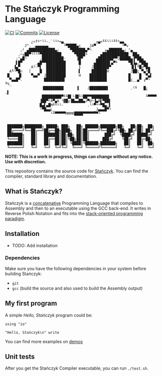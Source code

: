 # The Stańczyk Programming Language

[![CI](https://img.shields.io/github/actions/workflow/status/elnawe/stanczyk/ci.yml?style=for-the-badge)](https://github.com/elnawe/stanczyk/actions/workflows/ci.yml)
[![Commits](https://img.shields.io/github/commit-activity/w/elnawe/stanczyk?style=for-the-badge)](https://github.com/elnawe/stanczyk/commits/main)
[![License](https://img.shields.io/github/license/elnawe/stanczyk?style=for-the-badge)](https://github.com/elnawe/stanczyk/blob/main/LICENSE)

```
            ¿«fº"└└-.`└└*∞▄_              ╓▄∞╙╙└└└╙╙*▄▄
         J^. ,▄▄▄▄▄▄_      └▀████▄ç    JA▀            └▀v
       ,┘ ▄████████████▄¿     ▀██████▄▀└      ╓▄██████▄¿ "▄_
      ,─╓██▀└└└╙▀█████████      ▀████╘      ▄████████████_`██▄
     ;"▄█└      ,██████████-     ▐█▀      ▄███████▀▀J█████▄▐▀██▄
     ▌█▀      _▄█▀▀█████████      █      ▄██████▌▄▀╙     ▀█▐▄,▀██▄
    ▐▄▀     A└-▀▌  █████████      ║     J███████▀         ▐▌▌╙█µ▀█▄
  A╙└▀█∩   [    █  █████████      ▌     ███████H          J██ç ▀▄╙█_
 █    ▐▌    ▀▄▄▀  J█████████      H    ████████          █    █  ▀▄▌
  ▀▄▄█▀.          █████████▌           ████████          █ç__▄▀ ╓▀└ ╙%_
                 ▐█████████      ▐    J████████▌          .└╙   █¿   ,▌
                 █████████▀╙╙█▌└▐█╙└██▀▀████████                 ╙▀▀▀▀
                ▐██▀┘Å▀▄A └▓█╓▐█▄▄██▄J▀@└▐▄Å▌▀██▌
                █▄▌▄█M╨╙└└-           .└└▀**▀█▄,▌
                ²▀█▄▄L_                  _J▄▄▄█▀└
                     └╙▀▀▀▀▀MMMR████▀▀▀▀▀▀▀└


 ███████╗████████╗ █████╗ ███╗   ██╗ ██████╗███████╗██╗   ██╗██╗  ██╗
 ██╔════╝╚══██╔══╝██╔══██╗████╗  ██║██╔════╝╚══███╔╝╚██╗ ██╔╝██║ ██╔╝
 ███████╗   ██║   ███████║██╔██╗ ██║██║       ███╔╝  ╚████╔╝ █████╔╝
 ╚════██║   ██║   ██╔══██║██║╚██╗██║██║      ███╔╝    ╚██╔╝  ██╔═██╗
 ███████║   ██║   ██║  ██║██║ ╚████║╚██████╗███████╗   ██║   ██║  ██╗
 ╚══════╝   ╚═╝   ╚═╝  ╚═╝╚═╝  ╚═══╝ ╚═════╝╚══════╝   ╚═╝   ╚═╝  ╚═╝
```

**NOTE: This is a work in progress, things can change without any notice. Use with discretion.**

This repository contains the source code for [Stańczyk]. You can find the compiler, standard library and documentation.

[Stańczyk]: https://stanczyk-lang.org

## What is Stańczyk?

Stańczyk is a [concatenative](https://en.wikipedia.org/wiki/Concatenative_programming_language) Programming Language that compiles to Assembly and then to an executable using the GCC back-end. It writes in Reverse Polish Notation and fits into the [stack-oriented programming paradigm](https://en.wikipedia.org/wiki/Stack-oriented_programming).

## Installation

- TODO: Add installation

### Dependencies

Make sure you have the following dependencies in your system before building Stańczyk:

* `git`
* `gcc` (build the source and also used to build the Assembly output)

## My first program

A simple *Hello, Stańczyk* program could be:

```
using "io"

"Hello, Stańczyk\n" write
```

You can find more examples on [demos](demo)

## Unit tests

After you get the Stańczyk Compiler executable, you can run `./test.sh`.
